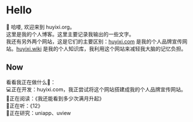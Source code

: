 # Hello

👋 哈喽, 欢迎来到 huyixi.org。  
这里是我的个人博客。这里主要记录我输出的一些文字。  
我还有另外两个网站，这是它们的主要区别：[huyixi.com](https://huyixi.com) 是我的个人品牌宣传网站。[huyixi.wiki](https://huyixi.wiki) 是我的个人知识库，我利用这个网站来减轻我大脑的记忆负担。

## Now

看看我正在做什么👀：  
💻正在开发：huyixi.com，我正尝试将这个网站搭建成我的个人品牌宣传网站。  
📖正在阅读：《我还能看到多少次满月升起》  
🎵正在听：《12》  
🔎正在研究：uniapp、uview
